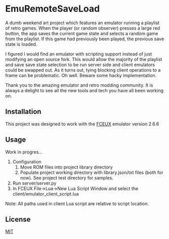 # EmuRemoteSaveLoad

A dumb weekend art project which features an emulator running a playlist of retro games. When the player (or random observer) presses a large red button, the app saves the current game state and selects a random game from the playlist. If this game had previously been played, the previous save state is loaded. 

I figured I would find an emulator with scripting support instead of just modifying an open source fork. This would allow the majority of the playlist and save save state selection to be run server side and client emulators could be swapped out. As it turns out, tying blocking client operations to a frame can be problematic. Oh well. Beware some hacky implementation. 

Thank you to the amazing emulator and retro modding community. It is always a delight to see all the new tools and tech you have all been working on. 

## Installation

This project was designed to work with the [FCEUX](https://fceux.com/web/home.html) emulator version 2.6.6

## Usage

Work in progres...

1. Configuration
   1. Move ROM files into project library directory
   2. Populate project working directory with library.json/txt files (both for now). See project test directory for samples.
2. Run server/server.py
3. In FCEUX File->Lua->New Lua Script Window and select the client/emulator_client_script.lua

Note: All paths used in client Lua script are relative to script location.

## License

[MIT](https://choosealicense.com/licenses/mit/)